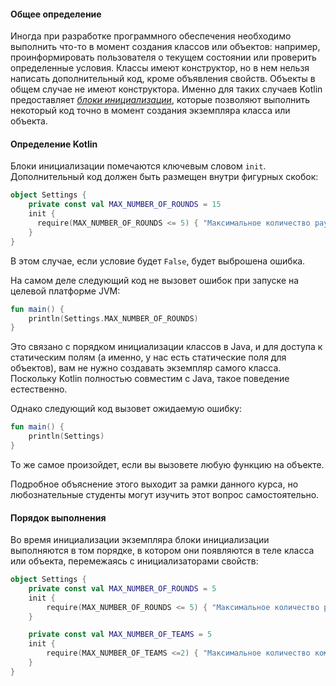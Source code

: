 #### Общее определение

Иногда при разработке программного обеспечения необходимо выполнить что-то в момент создания классов или объектов: например, проинформировать пользователя о текущем состоянии или проверить определенные условия. Классы имеют конструктор, но в нем нельзя написать дополнительный код, кроме объявления свойств. Объекты в общем случае не имеют конструктора. Именно для таких случаев Kotlin предоставляет [_блоки инициализации_](https://kotlinlang.org/docs/classes.html#constructors), которые позволяют выполнить некоторый код точно в момент создания экземпляра класса или объекта.

#### Определение Kotlin

Блоки инициализации помечаются ключевым словом `init`. Дополнительный код должен быть размещен внутри фигурных скобок:

```kotlin
object Settings {
    private const val MAX_NUMBER_OF_ROUNDS = 15
    init {
      require(MAX_NUMBER_OF_ROUNDS <= 5) { "Максимальное количество раундов не должно превышать пять!" }
    }
}
```

В этом случае, если условие будет `False`, будет выброшена ошибка.

<div class="hint" title="Нажмите, чтобы узнать о порядке инициализации классов Java">

На самом деле следующий код не вызовет ошибок при запуске на целевой платформе JVM:
```kotlin
fun main() {
    println(Settings.MAX_NUMBER_OF_ROUNDS)
}
```

Это связано с порядком инициализации классов в Java, и для доступа к статическим полям (а именно, у нас есть статические поля для объектов), вам не нужно создавать экземпляр самого класса. Поскольку Kotlin полностью совместим с Java, такое поведение естественно.

Однако следующий код вызовет ожидаемую ошибку:
```kotlin
fun main() {
    println(Settings)
}
```
То же самое произойдет, если вы вызовете любую функцию на объекте.

Подробное объяснение этого выходит за рамки данного курса, но любознательные студенты могут изучить этот вопрос самостоятельно.

</div>

#### Порядок выполнения

Во время инициализации экземпляра блоки инициализации выполняются в том порядке, в котором они появляются в теле класса или объекта, перемежаясь с инициализаторами свойств:

```kotlin
object Settings {
    private const val MAX_NUMBER_OF_ROUNDS = 5
    init {
        require(MAX_NUMBER_OF_ROUNDS <= 5) { "Максимальное количество раундов не должно превышать пять!" }
    }

    private const val MAX_NUMBER_OF_TEAMS = 5
    init {
        require(MAX_NUMBER_OF_TEAMS <=2) { "Максимальное количество команд не должно превышать две!" }
    }
}
```
